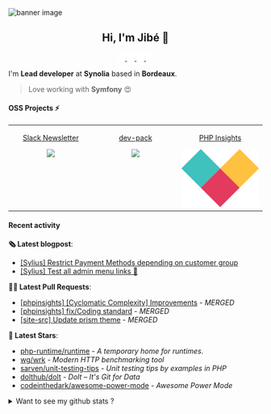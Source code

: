 ![banner image](https://images.unsplash.com/photo-1616834346465-38733ef6b082?crop=entropy&amp;cs=tinysrgb&amp;fit=crop&amp;fm=jpg&amp;h=300&amp;ixid=MnwxfDB8MXxyYW5kb218fHx8fHx8fHwxNjE2ODY5NzE1&amp;ixlib=rb-1.2.1&amp;q=80&amp;utm_campaign=api-credit&amp;utm_medium=referral&amp;utm_source=unsplash_source&amp;w=854)

<h2 align="center">Hi, I'm Jibé 👋</h2>

<p align="center">
<a href="https://jibébarth.fr" title="Personal website"><img alt="rss" width="15px" src="https://raw.githubusercontent.com/Jibbarth/jibbarth.github.io/master/img/fa/rss-solid-100.svg" />
</a>
<a href="https://twitter.com/jibbarth" title="Twitter"><img alt="twitter" width="15px" src="https://raw.githubusercontent.com/Jibbarth/jibbarth.github.io/master/img/fa/twitter-brands-100.svg" />
</a>
<a href="https://linkedin.com/in/jibé-b-772884a3" title="Linkedin"><img alt="linkedin" width="15px" src="https://raw.githubusercontent.com/Jibbarth/jibbarth.github.io/master/img/fa/linkedin-brands-100.svg" />
</a>
<a href="https://connect.symfony.com/profile/jibbarth" title="Symfony"><img alt="symfony" width="15px" src="https://raw.githubusercontent.com/Jibbarth/jibbarth.github.io/master/img/fa/symfony-brands-100.svg" />
</a>
</p>

I'm **Lead developer** at **Synolia** based in **Bordeaux**.

> Love working with **Symfony** 😍

#### OSS Projects ⚡

<table>
  <tbody>
    <tr valign="top">
      <td width="33.333333333333%" align="center">
          <a href="https://github.com/Jibbarth/slacknewsletter">
            <p>Slack Newsletter</p>
            <img src="https://images.unsplash.com/photo-1615494937408-7f4e41bf45d9?crop=entropy&amp;cs=tinysrgb&amp;fit=crop&amp;fm=jpg&amp;h=150&amp;ixid=MnwxfDB8MXxyYW5kb218fHx8fHx8fHwxNjE2ODY5NzE2&amp;ixlib=rb-1.2.1&amp;q=80&amp;utm_campaign=api-credit&amp;utm_medium=referral&amp;utm_source=unsplash_source&amp;w=200" />
          </a>
      </td>
      <td width="33.333333333333%" align="center">
          <a href="https://github.com/Jibbarth/dev-pack">
            <p>dev-pack</p>
            <img src="https://images.unsplash.com/photo-1546146830-2cca9512c68e?ixlib=rb-1.2.1&amp;ixid=eyJhcHBfaWQiOjEyMDd9&amp;auto=format&amp;fit=crop&amp;w=200&amp;h=150" />
          </a>
      </td>
      <td width="33.333333333333%" align="center">
          <a href="https://phpinsights.com">
            <p>PHP Insights</p>
            <img src="https://raw.githubusercontent.com/nunomaduro/phpinsights/v1.14.0/art/heart.png" />
          </a>
      </td>
    </tr>
  </tbody>
</table>



#### Recent activity

**🗞 Latest blogpost**:

* [[Sylius] Restrict Payment Methods depending on customer group](https://jibébarth.fr/gist/53569b2072996fe7d2a36faf2eaa577d)
* [[Sylius] Test all admin menu links 🦢](https://jibébarth.fr/gist/87d11a489259049acc56b8254d411f62)

**👨‍💻 Latest Pull Requests**:

* [[phpinsights] [Cyclomatic Complexity] Improvements](https://github.com/nunomaduro/phpinsights/pull/460) - _MERGED_
* [[phpinsights] fix/Coding standard](https://github.com/nunomaduro/phpinsights/pull/467) - _MERGED_
* [[site-src] Update prism theme](https://github.com/Jibbarth/site-src/pull/28) - _MERGED_

**🌟 Latest Stars**:

* [php-runtime/runtime](https://github.com/php-runtime/runtime)  - _A temporary home for runtimes._
* [wg/wrk](https://github.com/wg/wrk)  - _Modern HTTP benchmarking tool_
* [sarven/unit-testing-tips](https://github.com/sarven/unit-testing-tips)  - _Unit testing tips by examples in PHP_
* [dolthub/dolt](https://github.com/dolthub/dolt)  - _Dolt – It&#039;s Git for Data_
* [codeinthedark/awesome-power-mode](https://github.com/codeinthedark/awesome-power-mode)  - _Awesome Power Mode_

<details>
<summary> Want to see my github stats ? </summary>

![Github stats](https://github-readme-stats.vercel.app/api?username=Jibbarth&&show_icons=true)
</details>
